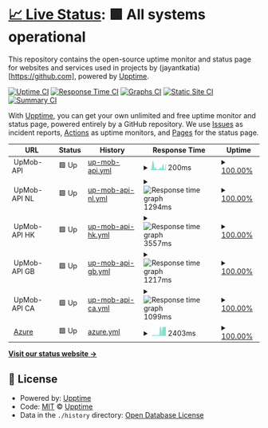 # [📈 Live Status](https://jayantkatia.github.io/site-monitor): <!--live status--> **🟩 All systems operational**

This repository contains the open-source uptime monitor and status page for websites and services used in projects by (jayantkatia)[https://github.com], powered by [Upptime](https://github.com/upptime/upptime).

[![Uptime CI](https://github.com/jayantkatia/exploring-upptime/workflows/Uptime%20CI/badge.svg)](https://github.com/jayantkatia/exploring-upptime/actions?query=workflow%3A%22Uptime+CI%22)
[![Response Time CI](https://github.com/jayantkatia/exploring-upptime/workflows/Response%20Time%20CI/badge.svg)](https://github.com/jayantkatia/exploring-upptime/actions?query=workflow%3A%22Response+Time+CI%22)
[![Graphs CI](https://github.com/jayantkatia/exploring-upptime/workflows/Graphs%20CI/badge.svg)](https://github.com/jayantkatia/exploring-upptime/actions?query=workflow%3A%22Graphs+CI%22)
[![Static Site CI](https://github.com/jayantkatia/exploring-upptime/workflows/Static%20Site%20CI/badge.svg)](https://github.com/jayantkatia/exploring-upptime/actions?query=workflow%3A%22Static+Site+CI%22)
[![Summary CI](https://github.com/jayantkatia/exploring-upptime/workflows/Summary%20CI/badge.svg)](https://github.com/jayantkatia/exploring-upptime/actions?query=workflow%3A%22Summary+CI%22)

With [Upptime](https://upptime.js.org), you can get your own unlimited and free uptime monitor and status page, powered entirely by a GitHub repository. We use [Issues](https://github.com/upptime/upptime/issues) as incident reports, [Actions](https://github.com/jayantkatia/exploring-upptime/actions) as uptime monitors, and [Pages](https://upptime.github.io/upptime) for the status page.

<!--start: status pages-->
<!-- This summary is generated by Upptime (https://github.com/upptime/upptime) -->
<!-- Do not edit this manually, your changes will be overwritten -->
<!-- prettier-ignore -->
| URL | Status | History | Response Time | Uptime |
| --- | ------ | ------- | ------------- | ------ |
| <img alt="" src="https://favicons.githubusercontent.com/null" height="13"> UpMob-API | 🟩 Up | [up-mob-api.yml](https://github.com/jayantkatia/site-monitor/commits/HEAD/history/up-mob-api.yml) | <details><summary><img alt="Response time graph" src="./graphs/up-mob-api/response-time-week.png" height="20"> 200ms</summary><br><a href="https://jayantkatia.github.io/site-monitor/history/up-mob-api"><img alt="Response time 200" src="https://img.shields.io/endpoint?url=https%3A%2F%2Fraw.githubusercontent.com%2Fjayantkatia%2Fsite-monitor%2FHEAD%2Fapi%2Fup-mob-api%2Fresponse-time.json"></a><br><a href="https://jayantkatia.github.io/site-monitor/history/up-mob-api"><img alt="24-hour response time 205" src="https://img.shields.io/endpoint?url=https%3A%2F%2Fraw.githubusercontent.com%2Fjayantkatia%2Fsite-monitor%2FHEAD%2Fapi%2Fup-mob-api%2Fresponse-time-day.json"></a><br><a href="https://jayantkatia.github.io/site-monitor/history/up-mob-api"><img alt="7-day response time 200" src="https://img.shields.io/endpoint?url=https%3A%2F%2Fraw.githubusercontent.com%2Fjayantkatia%2Fsite-monitor%2FHEAD%2Fapi%2Fup-mob-api%2Fresponse-time-week.json"></a><br><a href="https://jayantkatia.github.io/site-monitor/history/up-mob-api"><img alt="30-day response time 200" src="https://img.shields.io/endpoint?url=https%3A%2F%2Fraw.githubusercontent.com%2Fjayantkatia%2Fsite-monitor%2FHEAD%2Fapi%2Fup-mob-api%2Fresponse-time-month.json"></a><br><a href="https://jayantkatia.github.io/site-monitor/history/up-mob-api"><img alt="1-year response time 200" src="https://img.shields.io/endpoint?url=https%3A%2F%2Fraw.githubusercontent.com%2Fjayantkatia%2Fsite-monitor%2FHEAD%2Fapi%2Fup-mob-api%2Fresponse-time-year.json"></a></details> | <details><summary><a href="https://jayantkatia.github.io/site-monitor/history/up-mob-api">100.00%</a></summary><a href="https://jayantkatia.github.io/site-monitor/history/up-mob-api"><img alt="All-time uptime 100.00%" src="https://img.shields.io/endpoint?url=https%3A%2F%2Fraw.githubusercontent.com%2Fjayantkatia%2Fsite-monitor%2FHEAD%2Fapi%2Fup-mob-api%2Fuptime.json"></a><br><a href="https://jayantkatia.github.io/site-monitor/history/up-mob-api"><img alt="24-hour uptime 100.00%" src="https://img.shields.io/endpoint?url=https%3A%2F%2Fraw.githubusercontent.com%2Fjayantkatia%2Fsite-monitor%2FHEAD%2Fapi%2Fup-mob-api%2Fuptime-day.json"></a><br><a href="https://jayantkatia.github.io/site-monitor/history/up-mob-api"><img alt="7-day uptime 100.00%" src="https://img.shields.io/endpoint?url=https%3A%2F%2Fraw.githubusercontent.com%2Fjayantkatia%2Fsite-monitor%2FHEAD%2Fapi%2Fup-mob-api%2Fuptime-week.json"></a><br><a href="https://jayantkatia.github.io/site-monitor/history/up-mob-api"><img alt="30-day uptime 100.00%" src="https://img.shields.io/endpoint?url=https%3A%2F%2Fraw.githubusercontent.com%2Fjayantkatia%2Fsite-monitor%2FHEAD%2Fapi%2Fup-mob-api%2Fuptime-month.json"></a><br><a href="https://jayantkatia.github.io/site-monitor/history/up-mob-api"><img alt="1-year uptime 100.00%" src="https://img.shields.io/endpoint?url=https%3A%2F%2Fraw.githubusercontent.com%2Fjayantkatia%2Fsite-monitor%2FHEAD%2Fapi%2Fup-mob-api%2Fuptime-year.json"></a></details>
| <img alt="" src="https://favicons.githubusercontent.com/null" height="13"> UpMob-API NL | 🟩 Up | [up-mob-api-nl.yml](https://github.com/jayantkatia/site-monitor/commits/HEAD/history/up-mob-api-nl.yml) | <details><summary><img alt="Response time graph" src="./graphs/up-mob-api-nl/response-time-week.png" height="20"> 1294ms</summary><br><a href="https://jayantkatia.github.io/site-monitor/history/up-mob-api-nl"><img alt="Response time 1294" src="https://img.shields.io/endpoint?url=https%3A%2F%2Fraw.githubusercontent.com%2Fjayantkatia%2Fsite-monitor%2FHEAD%2Fapi%2Fup-mob-api-nl%2Fresponse-time.json"></a><br><a href="https://jayantkatia.github.io/site-monitor/history/up-mob-api-nl"><img alt="24-hour response time 1449" src="https://img.shields.io/endpoint?url=https%3A%2F%2Fraw.githubusercontent.com%2Fjayantkatia%2Fsite-monitor%2FHEAD%2Fapi%2Fup-mob-api-nl%2Fresponse-time-day.json"></a><br><a href="https://jayantkatia.github.io/site-monitor/history/up-mob-api-nl"><img alt="7-day response time 1294" src="https://img.shields.io/endpoint?url=https%3A%2F%2Fraw.githubusercontent.com%2Fjayantkatia%2Fsite-monitor%2FHEAD%2Fapi%2Fup-mob-api-nl%2Fresponse-time-week.json"></a><br><a href="https://jayantkatia.github.io/site-monitor/history/up-mob-api-nl"><img alt="30-day response time 1294" src="https://img.shields.io/endpoint?url=https%3A%2F%2Fraw.githubusercontent.com%2Fjayantkatia%2Fsite-monitor%2FHEAD%2Fapi%2Fup-mob-api-nl%2Fresponse-time-month.json"></a><br><a href="https://jayantkatia.github.io/site-monitor/history/up-mob-api-nl"><img alt="1-year response time 1294" src="https://img.shields.io/endpoint?url=https%3A%2F%2Fraw.githubusercontent.com%2Fjayantkatia%2Fsite-monitor%2FHEAD%2Fapi%2Fup-mob-api-nl%2Fresponse-time-year.json"></a></details> | <details><summary><a href="https://jayantkatia.github.io/site-monitor/history/up-mob-api-nl">100.00%</a></summary><a href="https://jayantkatia.github.io/site-monitor/history/up-mob-api-nl"><img alt="All-time uptime 100.00%" src="https://img.shields.io/endpoint?url=https%3A%2F%2Fraw.githubusercontent.com%2Fjayantkatia%2Fsite-monitor%2FHEAD%2Fapi%2Fup-mob-api-nl%2Fuptime.json"></a><br><a href="https://jayantkatia.github.io/site-monitor/history/up-mob-api-nl"><img alt="24-hour uptime 100.00%" src="https://img.shields.io/endpoint?url=https%3A%2F%2Fraw.githubusercontent.com%2Fjayantkatia%2Fsite-monitor%2FHEAD%2Fapi%2Fup-mob-api-nl%2Fuptime-day.json"></a><br><a href="https://jayantkatia.github.io/site-monitor/history/up-mob-api-nl"><img alt="7-day uptime 100.00%" src="https://img.shields.io/endpoint?url=https%3A%2F%2Fraw.githubusercontent.com%2Fjayantkatia%2Fsite-monitor%2FHEAD%2Fapi%2Fup-mob-api-nl%2Fuptime-week.json"></a><br><a href="https://jayantkatia.github.io/site-monitor/history/up-mob-api-nl"><img alt="30-day uptime 100.00%" src="https://img.shields.io/endpoint?url=https%3A%2F%2Fraw.githubusercontent.com%2Fjayantkatia%2Fsite-monitor%2FHEAD%2Fapi%2Fup-mob-api-nl%2Fuptime-month.json"></a><br><a href="https://jayantkatia.github.io/site-monitor/history/up-mob-api-nl"><img alt="1-year uptime 100.00%" src="https://img.shields.io/endpoint?url=https%3A%2F%2Fraw.githubusercontent.com%2Fjayantkatia%2Fsite-monitor%2FHEAD%2Fapi%2Fup-mob-api-nl%2Fuptime-year.json"></a></details>
| <img alt="" src="https://favicons.githubusercontent.com/null" height="13"> UpMob-API HK | 🟩 Up | [up-mob-api-hk.yml](https://github.com/jayantkatia/site-monitor/commits/HEAD/history/up-mob-api-hk.yml) | <details><summary><img alt="Response time graph" src="./graphs/up-mob-api-hk/response-time-week.png" height="20"> 3557ms</summary><br><a href="https://jayantkatia.github.io/site-monitor/history/up-mob-api-hk"><img alt="Response time 3557" src="https://img.shields.io/endpoint?url=https%3A%2F%2Fraw.githubusercontent.com%2Fjayantkatia%2Fsite-monitor%2FHEAD%2Fapi%2Fup-mob-api-hk%2Fresponse-time.json"></a><br><a href="https://jayantkatia.github.io/site-monitor/history/up-mob-api-hk"><img alt="24-hour response time 3974" src="https://img.shields.io/endpoint?url=https%3A%2F%2Fraw.githubusercontent.com%2Fjayantkatia%2Fsite-monitor%2FHEAD%2Fapi%2Fup-mob-api-hk%2Fresponse-time-day.json"></a><br><a href="https://jayantkatia.github.io/site-monitor/history/up-mob-api-hk"><img alt="7-day response time 3557" src="https://img.shields.io/endpoint?url=https%3A%2F%2Fraw.githubusercontent.com%2Fjayantkatia%2Fsite-monitor%2FHEAD%2Fapi%2Fup-mob-api-hk%2Fresponse-time-week.json"></a><br><a href="https://jayantkatia.github.io/site-monitor/history/up-mob-api-hk"><img alt="30-day response time 3557" src="https://img.shields.io/endpoint?url=https%3A%2F%2Fraw.githubusercontent.com%2Fjayantkatia%2Fsite-monitor%2FHEAD%2Fapi%2Fup-mob-api-hk%2Fresponse-time-month.json"></a><br><a href="https://jayantkatia.github.io/site-monitor/history/up-mob-api-hk"><img alt="1-year response time 3557" src="https://img.shields.io/endpoint?url=https%3A%2F%2Fraw.githubusercontent.com%2Fjayantkatia%2Fsite-monitor%2FHEAD%2Fapi%2Fup-mob-api-hk%2Fresponse-time-year.json"></a></details> | <details><summary><a href="https://jayantkatia.github.io/site-monitor/history/up-mob-api-hk">100.00%</a></summary><a href="https://jayantkatia.github.io/site-monitor/history/up-mob-api-hk"><img alt="All-time uptime 100.00%" src="https://img.shields.io/endpoint?url=https%3A%2F%2Fraw.githubusercontent.com%2Fjayantkatia%2Fsite-monitor%2FHEAD%2Fapi%2Fup-mob-api-hk%2Fuptime.json"></a><br><a href="https://jayantkatia.github.io/site-monitor/history/up-mob-api-hk"><img alt="24-hour uptime 100.00%" src="https://img.shields.io/endpoint?url=https%3A%2F%2Fraw.githubusercontent.com%2Fjayantkatia%2Fsite-monitor%2FHEAD%2Fapi%2Fup-mob-api-hk%2Fuptime-day.json"></a><br><a href="https://jayantkatia.github.io/site-monitor/history/up-mob-api-hk"><img alt="7-day uptime 100.00%" src="https://img.shields.io/endpoint?url=https%3A%2F%2Fraw.githubusercontent.com%2Fjayantkatia%2Fsite-monitor%2FHEAD%2Fapi%2Fup-mob-api-hk%2Fuptime-week.json"></a><br><a href="https://jayantkatia.github.io/site-monitor/history/up-mob-api-hk"><img alt="30-day uptime 100.00%" src="https://img.shields.io/endpoint?url=https%3A%2F%2Fraw.githubusercontent.com%2Fjayantkatia%2Fsite-monitor%2FHEAD%2Fapi%2Fup-mob-api-hk%2Fuptime-month.json"></a><br><a href="https://jayantkatia.github.io/site-monitor/history/up-mob-api-hk"><img alt="1-year uptime 100.00%" src="https://img.shields.io/endpoint?url=https%3A%2F%2Fraw.githubusercontent.com%2Fjayantkatia%2Fsite-monitor%2FHEAD%2Fapi%2Fup-mob-api-hk%2Fuptime-year.json"></a></details>
| <img alt="" src="https://favicons.githubusercontent.com/null" height="13"> UpMob-API GB | 🟩 Up | [up-mob-api-gb.yml](https://github.com/jayantkatia/site-monitor/commits/HEAD/history/up-mob-api-gb.yml) | <details><summary><img alt="Response time graph" src="./graphs/up-mob-api-gb/response-time-week.png" height="20"> 1217ms</summary><br><a href="https://jayantkatia.github.io/site-monitor/history/up-mob-api-gb"><img alt="Response time 1217" src="https://img.shields.io/endpoint?url=https%3A%2F%2Fraw.githubusercontent.com%2Fjayantkatia%2Fsite-monitor%2FHEAD%2Fapi%2Fup-mob-api-gb%2Fresponse-time.json"></a><br><a href="https://jayantkatia.github.io/site-monitor/history/up-mob-api-gb"><img alt="24-hour response time 1217" src="https://img.shields.io/endpoint?url=https%3A%2F%2Fraw.githubusercontent.com%2Fjayantkatia%2Fsite-monitor%2FHEAD%2Fapi%2Fup-mob-api-gb%2Fresponse-time-day.json"></a><br><a href="https://jayantkatia.github.io/site-monitor/history/up-mob-api-gb"><img alt="7-day response time 1217" src="https://img.shields.io/endpoint?url=https%3A%2F%2Fraw.githubusercontent.com%2Fjayantkatia%2Fsite-monitor%2FHEAD%2Fapi%2Fup-mob-api-gb%2Fresponse-time-week.json"></a><br><a href="https://jayantkatia.github.io/site-monitor/history/up-mob-api-gb"><img alt="30-day response time 1217" src="https://img.shields.io/endpoint?url=https%3A%2F%2Fraw.githubusercontent.com%2Fjayantkatia%2Fsite-monitor%2FHEAD%2Fapi%2Fup-mob-api-gb%2Fresponse-time-month.json"></a><br><a href="https://jayantkatia.github.io/site-monitor/history/up-mob-api-gb"><img alt="1-year response time 1217" src="https://img.shields.io/endpoint?url=https%3A%2F%2Fraw.githubusercontent.com%2Fjayantkatia%2Fsite-monitor%2FHEAD%2Fapi%2Fup-mob-api-gb%2Fresponse-time-year.json"></a></details> | <details><summary><a href="https://jayantkatia.github.io/site-monitor/history/up-mob-api-gb">100.00%</a></summary><a href="https://jayantkatia.github.io/site-monitor/history/up-mob-api-gb"><img alt="All-time uptime 100.00%" src="https://img.shields.io/endpoint?url=https%3A%2F%2Fraw.githubusercontent.com%2Fjayantkatia%2Fsite-monitor%2FHEAD%2Fapi%2Fup-mob-api-gb%2Fuptime.json"></a><br><a href="https://jayantkatia.github.io/site-monitor/history/up-mob-api-gb"><img alt="24-hour uptime 100.00%" src="https://img.shields.io/endpoint?url=https%3A%2F%2Fraw.githubusercontent.com%2Fjayantkatia%2Fsite-monitor%2FHEAD%2Fapi%2Fup-mob-api-gb%2Fuptime-day.json"></a><br><a href="https://jayantkatia.github.io/site-monitor/history/up-mob-api-gb"><img alt="7-day uptime 100.00%" src="https://img.shields.io/endpoint?url=https%3A%2F%2Fraw.githubusercontent.com%2Fjayantkatia%2Fsite-monitor%2FHEAD%2Fapi%2Fup-mob-api-gb%2Fuptime-week.json"></a><br><a href="https://jayantkatia.github.io/site-monitor/history/up-mob-api-gb"><img alt="30-day uptime 100.00%" src="https://img.shields.io/endpoint?url=https%3A%2F%2Fraw.githubusercontent.com%2Fjayantkatia%2Fsite-monitor%2FHEAD%2Fapi%2Fup-mob-api-gb%2Fuptime-month.json"></a><br><a href="https://jayantkatia.github.io/site-monitor/history/up-mob-api-gb"><img alt="1-year uptime 100.00%" src="https://img.shields.io/endpoint?url=https%3A%2F%2Fraw.githubusercontent.com%2Fjayantkatia%2Fsite-monitor%2FHEAD%2Fapi%2Fup-mob-api-gb%2Fuptime-year.json"></a></details>
| <img alt="" src="https://favicons.githubusercontent.com/null" height="13"> UpMob-API CA | 🟩 Up | [up-mob-api-ca.yml](https://github.com/jayantkatia/site-monitor/commits/HEAD/history/up-mob-api-ca.yml) | <details><summary><img alt="Response time graph" src="./graphs/up-mob-api-ca/response-time-week.png" height="20"> 1099ms</summary><br><a href="https://jayantkatia.github.io/site-monitor/history/up-mob-api-ca"><img alt="Response time 1099" src="https://img.shields.io/endpoint?url=https%3A%2F%2Fraw.githubusercontent.com%2Fjayantkatia%2Fsite-monitor%2FHEAD%2Fapi%2Fup-mob-api-ca%2Fresponse-time.json"></a><br><a href="https://jayantkatia.github.io/site-monitor/history/up-mob-api-ca"><img alt="24-hour response time 1099" src="https://img.shields.io/endpoint?url=https%3A%2F%2Fraw.githubusercontent.com%2Fjayantkatia%2Fsite-monitor%2FHEAD%2Fapi%2Fup-mob-api-ca%2Fresponse-time-day.json"></a><br><a href="https://jayantkatia.github.io/site-monitor/history/up-mob-api-ca"><img alt="7-day response time 1099" src="https://img.shields.io/endpoint?url=https%3A%2F%2Fraw.githubusercontent.com%2Fjayantkatia%2Fsite-monitor%2FHEAD%2Fapi%2Fup-mob-api-ca%2Fresponse-time-week.json"></a><br><a href="https://jayantkatia.github.io/site-monitor/history/up-mob-api-ca"><img alt="30-day response time 1099" src="https://img.shields.io/endpoint?url=https%3A%2F%2Fraw.githubusercontent.com%2Fjayantkatia%2Fsite-monitor%2FHEAD%2Fapi%2Fup-mob-api-ca%2Fresponse-time-month.json"></a><br><a href="https://jayantkatia.github.io/site-monitor/history/up-mob-api-ca"><img alt="1-year response time 1099" src="https://img.shields.io/endpoint?url=https%3A%2F%2Fraw.githubusercontent.com%2Fjayantkatia%2Fsite-monitor%2FHEAD%2Fapi%2Fup-mob-api-ca%2Fresponse-time-year.json"></a></details> | <details><summary><a href="https://jayantkatia.github.io/site-monitor/history/up-mob-api-ca">100.00%</a></summary><a href="https://jayantkatia.github.io/site-monitor/history/up-mob-api-ca"><img alt="All-time uptime 100.00%" src="https://img.shields.io/endpoint?url=https%3A%2F%2Fraw.githubusercontent.com%2Fjayantkatia%2Fsite-monitor%2FHEAD%2Fapi%2Fup-mob-api-ca%2Fuptime.json"></a><br><a href="https://jayantkatia.github.io/site-monitor/history/up-mob-api-ca"><img alt="24-hour uptime 100.00%" src="https://img.shields.io/endpoint?url=https%3A%2F%2Fraw.githubusercontent.com%2Fjayantkatia%2Fsite-monitor%2FHEAD%2Fapi%2Fup-mob-api-ca%2Fuptime-day.json"></a><br><a href="https://jayantkatia.github.io/site-monitor/history/up-mob-api-ca"><img alt="7-day uptime 100.00%" src="https://img.shields.io/endpoint?url=https%3A%2F%2Fraw.githubusercontent.com%2Fjayantkatia%2Fsite-monitor%2FHEAD%2Fapi%2Fup-mob-api-ca%2Fuptime-week.json"></a><br><a href="https://jayantkatia.github.io/site-monitor/history/up-mob-api-ca"><img alt="30-day uptime 100.00%" src="https://img.shields.io/endpoint?url=https%3A%2F%2Fraw.githubusercontent.com%2Fjayantkatia%2Fsite-monitor%2FHEAD%2Fapi%2Fup-mob-api-ca%2Fuptime-month.json"></a><br><a href="https://jayantkatia.github.io/site-monitor/history/up-mob-api-ca"><img alt="1-year uptime 100.00%" src="https://img.shields.io/endpoint?url=https%3A%2F%2Fraw.githubusercontent.com%2Fjayantkatia%2Fsite-monitor%2FHEAD%2Fapi%2Fup-mob-api-ca%2Fuptime-year.json"></a></details>
| <img alt="" src="https://favicons.githubusercontent.com/azure.microsoft.com" height="13"> [Azure](https://azure.microsoft.com) | 🟩 Up | [azure.yml](https://github.com/jayantkatia/site-monitor/commits/HEAD/history/azure.yml) | <details><summary><img alt="Response time graph" src="./graphs/azure/response-time-week.png" height="20"> 2403ms</summary><br><a href="https://jayantkatia.github.io/site-monitor/history/azure"><img alt="Response time 2403" src="https://img.shields.io/endpoint?url=https%3A%2F%2Fraw.githubusercontent.com%2Fjayantkatia%2Fsite-monitor%2FHEAD%2Fapi%2Fazure%2Fresponse-time.json"></a><br><a href="https://jayantkatia.github.io/site-monitor/history/azure"><img alt="24-hour response time 4263" src="https://img.shields.io/endpoint?url=https%3A%2F%2Fraw.githubusercontent.com%2Fjayantkatia%2Fsite-monitor%2FHEAD%2Fapi%2Fazure%2Fresponse-time-day.json"></a><br><a href="https://jayantkatia.github.io/site-monitor/history/azure"><img alt="7-day response time 2403" src="https://img.shields.io/endpoint?url=https%3A%2F%2Fraw.githubusercontent.com%2Fjayantkatia%2Fsite-monitor%2FHEAD%2Fapi%2Fazure%2Fresponse-time-week.json"></a><br><a href="https://jayantkatia.github.io/site-monitor/history/azure"><img alt="30-day response time 2403" src="https://img.shields.io/endpoint?url=https%3A%2F%2Fraw.githubusercontent.com%2Fjayantkatia%2Fsite-monitor%2FHEAD%2Fapi%2Fazure%2Fresponse-time-month.json"></a><br><a href="https://jayantkatia.github.io/site-monitor/history/azure"><img alt="1-year response time 2403" src="https://img.shields.io/endpoint?url=https%3A%2F%2Fraw.githubusercontent.com%2Fjayantkatia%2Fsite-monitor%2FHEAD%2Fapi%2Fazure%2Fresponse-time-year.json"></a></details> | <details><summary><a href="https://jayantkatia.github.io/site-monitor/history/azure">100.00%</a></summary><a href="https://jayantkatia.github.io/site-monitor/history/azure"><img alt="All-time uptime 100.00%" src="https://img.shields.io/endpoint?url=https%3A%2F%2Fraw.githubusercontent.com%2Fjayantkatia%2Fsite-monitor%2FHEAD%2Fapi%2Fazure%2Fuptime.json"></a><br><a href="https://jayantkatia.github.io/site-monitor/history/azure"><img alt="24-hour uptime 100.00%" src="https://img.shields.io/endpoint?url=https%3A%2F%2Fraw.githubusercontent.com%2Fjayantkatia%2Fsite-monitor%2FHEAD%2Fapi%2Fazure%2Fuptime-day.json"></a><br><a href="https://jayantkatia.github.io/site-monitor/history/azure"><img alt="7-day uptime 100.00%" src="https://img.shields.io/endpoint?url=https%3A%2F%2Fraw.githubusercontent.com%2Fjayantkatia%2Fsite-monitor%2FHEAD%2Fapi%2Fazure%2Fuptime-week.json"></a><br><a href="https://jayantkatia.github.io/site-monitor/history/azure"><img alt="30-day uptime 100.00%" src="https://img.shields.io/endpoint?url=https%3A%2F%2Fraw.githubusercontent.com%2Fjayantkatia%2Fsite-monitor%2FHEAD%2Fapi%2Fazure%2Fuptime-month.json"></a><br><a href="https://jayantkatia.github.io/site-monitor/history/azure"><img alt="1-year uptime 100.00%" src="https://img.shields.io/endpoint?url=https%3A%2F%2Fraw.githubusercontent.com%2Fjayantkatia%2Fsite-monitor%2FHEAD%2Fapi%2Fazure%2Fuptime-year.json"></a></details>

<!--end: status pages-->

[**Visit our status website →**](https://upptime.github.io/upptime)

## 📄 License

- Powered by: [Upptime](https://github.com/upptime/upptime)
- Code: [MIT](./LICENSE) © [Upptime](https://upptime.js.org)
- Data in the `./history` directory: [Open Database License](https://opendatacommons.org/licenses/odbl/1-0/)
